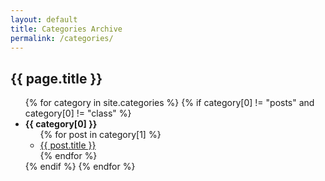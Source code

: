 ```yaml
---
layout: default
title: Categories Archive
permalink: /categories/
---
```


<article class="categories">
  <h1>{{ page.title }}</h1>
  <ul>
    <!-- 사이트 전체 카테고리 이터레이션 -->
    {% for category in site.categories %}
      {% if category[0] != "posts" and category[0] != "class" %}
      <li>
        <!-- category: Array[2], [0]은 이름, [1]은 posts -->
        <b name="{{ category[0] }}">{{ category[0] }}</b>
        <ul>
          {% for post in category[1] %}
            <li><a href="{{ post.url }}">{{ post.title }}</a></li>
          {% endfor %}
        </ul>
      </li>
      {% endif %}
    {% endfor %}
  </ul>
</article>
